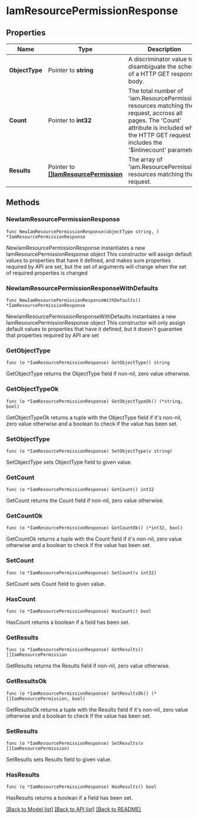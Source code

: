# IamResourcePermissionResponse

## Properties

Name | Type | Description | Notes
------------ | ------------- | ------------- | -------------
**ObjectType** | Pointer to **string** | A discriminator value to disambiguate the schema of a HTTP GET response body. | 
**Count** | Pointer to **int32** | The total number of &#39;iam.ResourcePermission&#39; resources matching the request, accross all pages. The &#39;Count&#39; attribute is included when the HTTP GET request includes the &#39;$inlinecount&#39; parameter. | [optional] 
**Results** | Pointer to [**[]IamResourcePermission**](iam.ResourcePermission.md) | The array of &#39;iam.ResourcePermission&#39; resources matching the request. | [optional] 

## Methods

### NewIamResourcePermissionResponse

`func NewIamResourcePermissionResponse(objectType string, ) *IamResourcePermissionResponse`

NewIamResourcePermissionResponse instantiates a new IamResourcePermissionResponse object
This constructor will assign default values to properties that have it defined,
and makes sure properties required by API are set, but the set of arguments
will change when the set of required properties is changed

### NewIamResourcePermissionResponseWithDefaults

`func NewIamResourcePermissionResponseWithDefaults() *IamResourcePermissionResponse`

NewIamResourcePermissionResponseWithDefaults instantiates a new IamResourcePermissionResponse object
This constructor will only assign default values to properties that have it defined,
but it doesn't guarantee that properties required by API are set

### GetObjectType

`func (o *IamResourcePermissionResponse) GetObjectType() string`

GetObjectType returns the ObjectType field if non-nil, zero value otherwise.

### GetObjectTypeOk

`func (o *IamResourcePermissionResponse) GetObjectTypeOk() (*string, bool)`

GetObjectTypeOk returns a tuple with the ObjectType field if it's non-nil, zero value otherwise
and a boolean to check if the value has been set.

### SetObjectType

`func (o *IamResourcePermissionResponse) SetObjectType(v string)`

SetObjectType sets ObjectType field to given value.


### GetCount

`func (o *IamResourcePermissionResponse) GetCount() int32`

GetCount returns the Count field if non-nil, zero value otherwise.

### GetCountOk

`func (o *IamResourcePermissionResponse) GetCountOk() (*int32, bool)`

GetCountOk returns a tuple with the Count field if it's non-nil, zero value otherwise
and a boolean to check if the value has been set.

### SetCount

`func (o *IamResourcePermissionResponse) SetCount(v int32)`

SetCount sets Count field to given value.

### HasCount

`func (o *IamResourcePermissionResponse) HasCount() bool`

HasCount returns a boolean if a field has been set.

### GetResults

`func (o *IamResourcePermissionResponse) GetResults() []IamResourcePermission`

GetResults returns the Results field if non-nil, zero value otherwise.

### GetResultsOk

`func (o *IamResourcePermissionResponse) GetResultsOk() (*[]IamResourcePermission, bool)`

GetResultsOk returns a tuple with the Results field if it's non-nil, zero value otherwise
and a boolean to check if the value has been set.

### SetResults

`func (o *IamResourcePermissionResponse) SetResults(v []IamResourcePermission)`

SetResults sets Results field to given value.

### HasResults

`func (o *IamResourcePermissionResponse) HasResults() bool`

HasResults returns a boolean if a field has been set.


[[Back to Model list]](../README.md#documentation-for-models) [[Back to API list]](../README.md#documentation-for-api-endpoints) [[Back to README]](../README.md)


